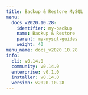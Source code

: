 ```yaml
---
title: Backup & Restore MySQL
menu:
  docs_v2020.10.28:
    identifier: my-backup
    name: Backup & Restore
    parent: my-mysql-guides
    weight: 40
menu_name: docs_v2020.10.28
info:
  cli: v0.14.0
  community: v0.14.0
  enterprise: v0.1.0
  installer: v0.14.0
  version: v2020.10.28
---
```


